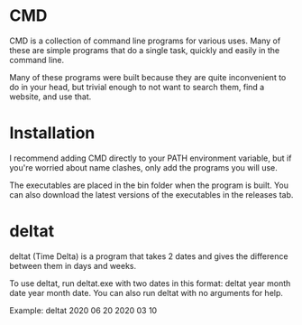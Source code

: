 # CMD
CMD is a collection of command line programs for various uses. Many of these are simple programs that do a single task, quickly and easily in the command line.

Many of these programs were built because they are quite inconvenient to do in your head, but trivial enough to not want to search them, find a website, and use that.

# Installation
I recommend adding CMD directly to your PATH environment variable, but if you're worried about name clashes, only add the programs you will use. 

The executables are placed in the bin folder when the program is built. You can also download the latest versions of the executables in the releases tab.

# deltat
deltat (Time Delta) is a  program that takes 2 dates and gives the difference between them in days and weeks.

To use deltat, run deltat.exe with two dates in this format: deltat year month date year month date. You can also run deltat with no arguments for help.

Example: deltat 2020 06 20 2020 03 10
